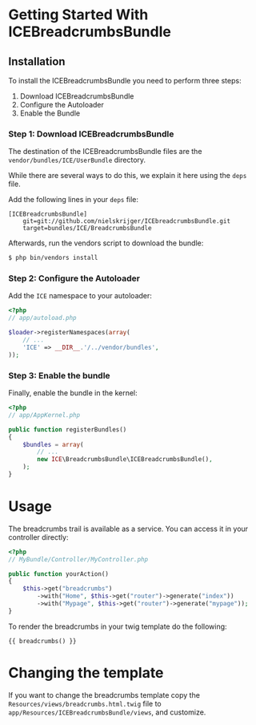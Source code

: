 Getting Started With ICEBreadcrumbsBundle
==================================

## Installation

To install the ICEBreadcrumbsBundle you need to perform three steps:

1. Download ICEBreadcrumbsBundle
2. Configure the Autoloader
3. Enable the Bundle

### Step 1: Download ICEBreadcrumbsBundle

The destination of the ICEBreadcrumbsBundle files are the
`vendor/bundles/ICE/UserBundle` directory.

While there are several ways to do this, we explain it here using the `deps`
file.

Add the following lines in your `deps` file:

```
[ICEBreadcrumbsBundle]
    git=git://github.com/nielskrijger/ICEbreadcrumbsBundle.git
    target=bundles/ICE/BreadcrumbsBundle
```

Afterwards, run the vendors script to download the bundle:

``` bash
$ php bin/vendors install
```

### Step 2: Configure the Autoloader

Add the `ICE` namespace to your autoloader:

``` php
<?php
// app/autoload.php

$loader->registerNamespaces(array(
    // ...
    'ICE' => __DIR__.'/../vendor/bundles',
));
```

### Step 3: Enable the bundle

Finally, enable the bundle in the kernel:

``` php
<?php
// app/AppKernel.php

public function registerBundles()
{
    $bundles = array(
        // ...
        new ICE\BreadcrumbsBundle\ICEBreadcrumbsBundle(),
    );
}
```

Usage
=====

The breadcrumbs trail is available as a service.
You can access it in your controller directly:

``` php
<?php
// MyBundle/Controller/MyController.php

public function yourAction()
{
    $this->get("breadcrumbs")
        ->with("Home", $this->get("router")->generate("index"))
        ->with("Mypage", $this->get("router")->generate("mypage"));
}
```

To render the breadcrumbs in your twig template do the following:

```
{{ breadcrumbs() }}
```

Changing the template
=======================

If you want to change the breadcrumbs template copy the
`Resources/views/breadcrumbs.html.twig` file to
`app/Resources/ICEBreadcrumbsBundle/views`, and customize.